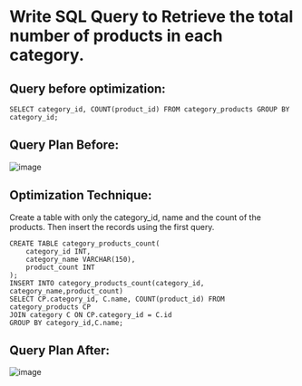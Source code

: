 # Write SQL Query to Retrieve the total number of products in each category.
## Query before optimization:
```
SELECT category_id, COUNT(product_id) FROM category_products GROUP BY category_id;
```
## Query Plan Before:
![image](https://github.com/Gioushy/E-Commerce/assets/105521854/dbf117f1-8d1a-48ec-a412-92991ce04485)

## Optimization Technique:
Create a table with only the category_id, name and the count of the products. Then insert the records using the first query.
```
CREATE TABLE category_products_count(
	category_id INT,
	category_name VARCHAR(150),
	product_count INT
);
INSERT INTO category_products_count(category_id, category_name,product_count)
SELECT CP.category_id, C.name, COUNT(product_id) FROM category_products CP
JOIN category C ON CP.category_id = C.id
GROUP BY category_id,C.name;
```
## Query Plan After:
![image](https://github.com/Gioushy/E-Commerce/assets/105521854/2ad2cffa-1fb7-43c2-882c-81137d9538d4)
